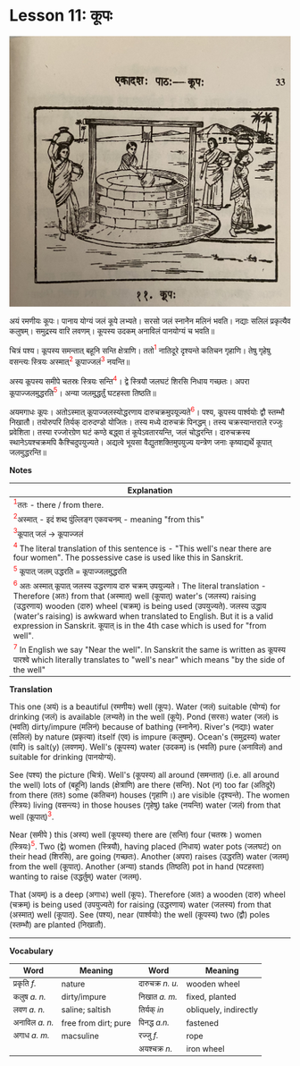 # Lesson 11: कूपः

![Lesson picture](images/r1l11.jpg)

अयं रमणीयः कूपः। पानाय योग्यं जलं कूपे लभ्यते। सरसो जलं स्नानेेन मलिनं भवति। नद्याः सलिलं प्रकृत्यैव कलुषम्। समुद्रस्य वारि लवणम्। कूपस्य उदकम् अनाविलं पानयोग्यं च भवति॥

चित्रं पश्य। कूपस्य समन्तात् बहूनि सन्ति क्षेत्राणि। ततो<span style="color:red"><sup>1</sup></span> नातिदूरे दृश्यन्ते कतिचन गृहाणि। तेषु गृहेषु वसन्त्यः स्त्रियः अस्मात्<span style="color:red"><sup>2</sup></span> कूपाज्जलं<span style="color:red"><sup>3</sup></span> नयन्ति॥

अस्य कूपस्य समीपे चतस्रः स्त्रियः सन्ति<span style="color:red"><sup>4</sup></span>। द्वे स्त्रियौ जलघटं शिरसि निधाय गच्छतः। अपरा कूपाज्जलमुद्धरति<span style="color:red"><sup>5</sup></span>। अन्या जलमुद्धर्तुं घटहस्ता तिष्ठति॥

अयमगाधः कूपः। अतोऽस्मात् कूपाज्जलस्योद्धरणाय दारुचक्रमुपयूज्यते<span style="color:red"><sup>6</sup></span>। पश्य, कूपस्य पार्श्वयोः द्वौ स्तम्भौ निखातौ। तयोरुपरि तिर्यक् दारुदण्डो योजितः। तस्य मध्ये दारुचक्रं पिनद्धम्। तस्य चक्रस्यान्तराले रज्जुः प्रवेशिता। तस्या रज्जोरग्रेण घटं कण्ठे बद्ध्वा तं कूपेऽवतारयन्ति, जलं चोद्धरन्ति। दारुचक्रस्य स्थानेऽयश्चक्रमपि कैश्चिदुपयुज्यते। अद्यत्वे भूयसा वैद्युतशक्तिमुपयुज्य यन्त्रेण जनाः कृष्याद्यर्थे कूपात् जलमुद्धरन्ति॥


**Notes**

| Explanation | 
| --- | 
| <span style="color:red"><sup>1</sup></span>ततः - there / from there. | 
| <span style="color:red"><sup>2</sup></span>अस्मात् - इदं शब्द पुंल्लिङ्ग एकवचनम् - meaning "from this" |
| <span style="color:red"><sup>3</sup></span>कूपात् जलं -> कूपाज्जलं | 
| <span style="color:red"><sup>4</sup></span> The literal translation of this sentence is - "This well's near there are four women". The possessive case is used like this in Sanskrit. |
| <span style="color:red"><sup>5</sup></span> कूपात् जलम् उद्धरति = कूपाज्जलमुद्धरति | 
| <span style="color:red"><sup>6</sup></span> अतः अस्मात् कूपात् जलस्य उद्धरणाय दारु चक्रम् उपयुज्यते। The literal translation - Therefore (अतः) from that (अस्मात्) well (कूपात्) water's (जलस्य) raising (उद्धरणाय) wooden (दारु) wheel (चक्रम्) is being used (उपयुज्यते). जलस्य उद्धाय (water's raising) is awkward when translated to English. But it is a valid expression in Sanskrit. कूपात् is in the 4th case which is used for "from well". |
| <span style="color:red"><sup>7</sup></span> In English we say "Near the well". In Sanskrit the same is written as कूपस्य पारश्वे which literally translates to "well's near" which means "by the side of the well" |



**Translation**

This one (अयं) is a beautiful (रमणीयः) well (कूपः). Water (जलं) suitable (योग्यं) for drinking (जलं) is available (लभ्यते) in the well (कूपे). Pond (सरसः) water (जलं) is (भवति) dirty/impure (मलिनं) because of bathing (स्नानेेन). River's (नद्याः) water (सलिलं) by nature (प्रकृत्या) itself (एव) is impure (कलुषम्). Ocean's (समुद्रस्य) water (वारि) is salt(y) (लवणम्). Well's (कूपस्य) water (उदकम्) is (भवति) pure (अनाविलं) and suitable for drinking (पानयोग्यं).

See (पश्य) the picture (चित्रं). Well's (कूपस्य) all around (समन्तात्) (i.e. all around the well) lots of (बहूनि) lands (क्षेत्राणि) are there (सन्ति). Not (न) too far (अतिदूरे) from there (ततः) some (कतिचन) houses (गृहाणि।) are visible (दृश्यन्ते). The women (स्त्रियः) living (वसन्त्यः) in those houses (गृहेषु) take (नयन्ति) water (जलं) from that well (कूपात्)<span style="color:red"><sup>3</sup></span>.

Near (समीपे ) this (अस्य) well (कूपस्य) there are (सन्ति) four (चतस्रः ) women (स्त्रियः)<span style="color:red"><sup>5</sup></span>. Two (द्वे) women (स्त्रियौ), having placed (निधाय) water pots (जलघटं) on their head (शिरसि), are going (गच्छतः). Another (अपरा) raises (उद्धरति) water (जलम्) from the well (कूपात्). Another (अन्या) stands (तिष्ठति) pot in hand (घटहस्ता) wanting to raise (उद्धर्तुम्) water (जलम्).

That (अयम्) is a deep (अगाधः) well (कूपः). Therefore (अतः) a wooden (दारु) wheel (चक्रम्) is being used (उपयुज्यते) for raising (उद्धरणाय) water (जलस्य) from that (अस्मात्) well (कूपात्). See (पश्य), near (पार्श्वयोः) the well (कूपस्य) two (द्वौ) poles (स्तम्भौ) are planted (निखातौ).


---

**Vocabulary**

| Word | Meaning | Word | Meaning |
| --- | --- | --- | --- |
| प्रकृति *f.* | nature | दारुचक्र *n. u.* | wooden wheel |
| कलुष *a. n.* | dirty/impure | निखात *a. m.*| fixed, planted |
| लवण *a. n.* | saline; saltish | तिर्यक् *in* | obliquely, indirectly |
| अनाविल *a. n.* | free from dirt; pure | पिनद्ध *a.n.* | fastened |
| अगाध *a. m.* | macsuline | रज्जु *f.* | rope |
| | | अयश्चक्र *n.* | iron wheel |